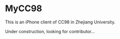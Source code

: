 MyCC98
======

This is an iPhone client of CC98 in Zhejiang University.

Under construction, looking for contributor...

